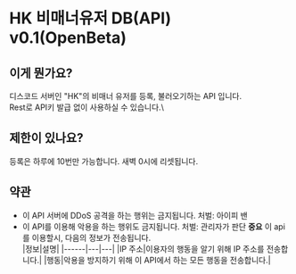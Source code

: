 # HK 비매너유저 DB(API) v0.1(OpenBeta)
## 이게 뭔가요?
디스코드 서버인 "HK"의 비매너 유저를 등록, 불러오기하는 API 입니다.\
Rest로 API키 발급 없이 사용하실 수 있습니다.\
## 제한이 있나요?
등록은 하루에 10번만 가능합니다. 새벽 0시에 리셋됩니다.
## 약관
- 이 API 서버에 DDoS 공격을 하는 행위는 금지됩니다. 처벌: 아이피 밴
- 이 API를 이용해 악용을 하는 행위도 금지됩니다. 처벌: 관리자가 판단
**중요**
이 api를 이용할시, 다음의 정보가 전송됩니다.\
|정보|설명|
|------|---|---|
|IP 주소|이용자의 행동을 알기 위해 IP 주소를 전송합니다.|
|행동|악용을 방지하기 위해 이 API에서 하는 모든 행동을 전송합니다.|

